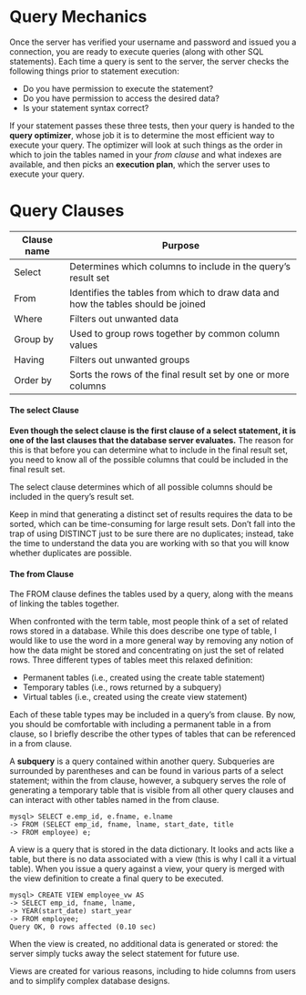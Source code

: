 # Query Mechanics

Once the server has verified your username and password and issued you a connection, you are ready to execute queries (along with other SQL statements). Each time a query is sent to the server, the server checks the following things prior to statement execution:

* Do you have permission to execute the statement?  
* Do you have permission to access the desired data?  
* Is your statement syntax correct?  

If your statement passes these three tests, then your query is handed to the __query optimizer__, whose job it is to determine the most efficient way to execute your query. The optimizer will look at such things as the order in which to join the tables named in your _from clause_ and what indexes are available, and then picks an __execution plan__, which the server uses to execute your query.

# Query Clauses

| Clause name | Purpose                                                                           |
|-------------|-----------------------------------------------------------------------------------|
| Select      | Determines which columns to include in the query’s result set                     |
| From        | Identifies the tables from which to draw data and how the tables should be joined |
| Where       | Filters out unwanted data                                                         |
| Group by    | Used to group rows together by common column values                               |
| Having      | Filters out unwanted groups                                                       |
| Order by    | Sorts the rows of the final result set by one or more columns                     |


#### The select Clause

__Even though the select clause is the first clause of a select statement, it is one of the last clauses that the database server evaluates.__ The reason for this is that before you can determine what to include in the final result set, you need to know all of the possible columns that could be included in the final result set.

The select clause determines which of all possible columns should be included in the query’s result set.

Keep in mind that generating a distinct set of results requires the data to be sorted, which can be time-consuming for large result sets. Don’t fall into the trap of using DISTINCT just to be sure there are no duplicates; instead, take the time to understand the data you are working with so that you will know whether duplicates are possible.

#### The from Clause

The FROM clause defines the tables used by a query, along with the means of linking the tables together.

When confronted with the term table, most people think of a set of related rows stored in a database. While this does describe one type of table, I would like to use the word in a more general way by removing any notion of how the data might be stored and concentrating on just the set of related rows. Three different types of tables meet this relaxed definition: 

* Permanent tables (i.e., created using the create table statement)   
* Temporary tables (i.e., rows returned by a subquery)   
* Virtual tables (i.e., created using the create view statement)   

Each of these table types may be included in a query’s from clause. By now, you should be comfortable with including a permanent table in a from clause, so I briefly describe the other types of tables that can be referenced in a from clause.

A __subquery__ is a query contained within another query. Subqueries are surrounded by parentheses and can be found in various parts of a select statement; within the from clause, however, a subquery serves the role of generating a temporary table that is visible from all other query clauses and can interact with other tables named in the from clause.

```
mysql> SELECT e.emp_id, e.fname, e.lname
-> FROM (SELECT emp_id, fname, lname, start_date, title
-> FROM employee) e;
```

A view is a query that is stored in the data dictionary. It looks and acts like a table, but there is no data associated with a view (this is why I call it a virtual table). When you issue a query against a view, your query is merged with the view definition to create a final query to be executed.

```
mysql> CREATE VIEW employee_vw AS
-> SELECT emp_id, fname, lname,
-> YEAR(start_date) start_year
-> FROM employee;
Query OK, 0 rows affected (0.10 sec)
```

When the view is created, no additional data is generated or stored: the server simply tucks away the select statement for future use.

Views are created for various reasons, including to hide columns from users and to simplify complex database designs.




